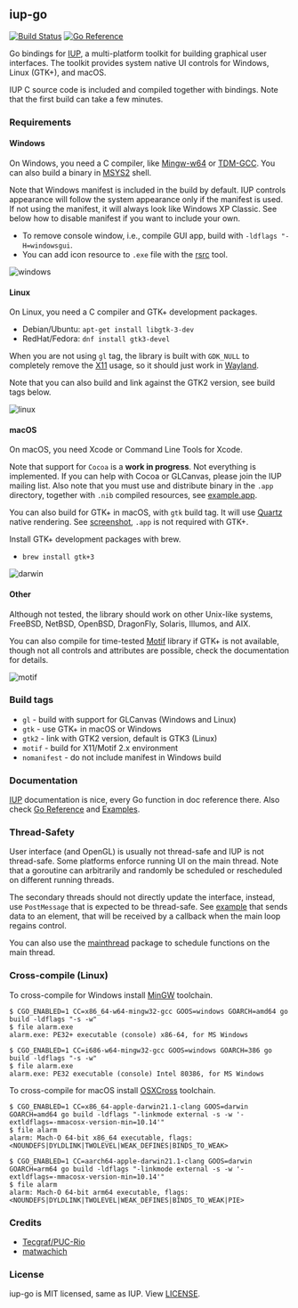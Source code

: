 ## iup-go
[![Build Status](https://github.com/gen2brain/iup-go/actions/workflows/build.yml/badge.svg)](https://github.com/gen2brain/iup-go/actions)
[![Go Reference](https://pkg.go.dev/badge/github.com/gen2brain/iup-go.svg)](https://pkg.go.dev/github.com/gen2brain/iup-go/iup)

Go bindings for [IUP](https://www.tecgraf.puc-rio.br/iup/), a multi-platform toolkit for building graphical user interfaces.
The toolkit provides system native UI controls for Windows, Linux (GTK+), and macOS.

IUP C source code is included and compiled together with bindings.
Note that the first build can take a few minutes.

### Requirements

#### Windows

On Windows, you need a C compiler, like [Mingw-w64](https://mingw-w64.org) or [TDM-GCC](http://tdm-gcc.tdragon.net/).
You can also build a binary in [MSYS2](https://msys2.github.io/) shell.

Note that Windows manifest is included in the build by default. IUP controls appearance will follow the system appearance only if the manifest is used.
If not using the manifest, it will always look like Windows XP Classic. See below how to disable manifest if you want to include your own.

* To remove console window, i.e., compile GUI app, build with `-ldflags "-H=windowsgui`.
* You can add icon resource to `.exe` file with the [rsrc](https://github.com/akavel/rsrc) tool.

![windows](examples/sample/sample_windows.png)

#### Linux

On Linux, you need a C compiler and GTK+ development packages.

* Debian/Ubuntu: `apt-get install libgtk-3-dev`
* RedHat/Fedora: `dnf install gtk3-devel`

When you are not using `gl` tag, the library is built with `GDK_NULL` to completely remove the [X11](https://en.wikipedia.org/wiki/X_Window_System) usage,
so it should just work in [Wayland](https://en.wikipedia.org/wiki/Wayland_(display_server_protocol)).

Note that you can also build and link against the GTK2 version, see build tags below.

![linux](examples/sample/sample_linux.png)

#### macOS

On macOS, you need Xcode or Command Line Tools for Xcode.

Note that support for `Cocoa` is a **work in progress**. Not everything is implemented. If you can help with Cocoa or GLCanvas, please join the IUP mailing list.
Also note that you must use and distribute binary in the `.app` directory, together with `.nib` compiled resources, see [example.app](https://github.com/gen2brain/iup-go/tree/master/dist/darwin/example.app).

You can also build for GTK+ in macOS, with `gtk` build tag. It will use [Quartz](https://en.wikipedia.org/wiki/Quartz_(graphics_layer)) native rendering. 
See [screenshot](examples/sample/sample_darwin_gtk.png), `.app` is not required with GTK+.

Install GTK+ development packages with brew.

* `brew install gtk+3`

![darwin](examples/sample/sample_darwin.png)

#### Other

Although not tested, the library should work on other Unix-like systems, FreeBSD, NetBSD, OpenBSD, DragonFly, Solaris, Illumos, and AIX.

You can also compile for time-tested [Motif](https://en.wikipedia.org/wiki/Motif_(software)) library if GTK+ is not available,
though not all controls and attributes are possible, check the documentation for details.

![motif](examples/sample/sample_motif.png)

### Build tags

* `gl` - build with support for GLCanvas (Windows and Linux)
* `gtk` - use GTK+ in macOS or Windows
* `gtk2` - link with GTK2 version, default is GTK3 (Linux)
* `motif` - build for X11/Motif 2.x environment
* `nomanifest` - do not include manifest in Windows build

### Documentation

[IUP](https://www.tecgraf.puc-rio.br/iup/) documentation is nice, every Go function in doc reference there.
Also check [Go Reference](https://pkg.go.dev/github.com/gen2brain/iup-go/iup) and [Examples](https://github.com/gen2brain/iup-go/tree/master/examples).

### Thread-Safety

User interface (and OpenGL) is usually not thread-safe and IUP is not thread-safe. Some platforms enforce running UI on the main thread.
Note that a goroutine can arbitrarily and randomly be scheduled or rescheduled on different running threads.

The secondary threads should not directly update the interface, instead, use `PostMessage` that is expected to be thread-safe.
See [example](https://github.com/gen2brain/iup-go/tree/master/examples/postmessage) that sends data to an element,
that will be received by a callback when the main loop regains control.

You can also use the [mainthread](https://github.com/golang-design/mainthread) package to schedule functions on the main thread.

### Cross-compile (Linux)

To cross-compile for Windows install [MinGW](https://www.mingw-w64.org/) toolchain.

```
$ CGO_ENABLED=1 CC=x86_64-w64-mingw32-gcc GOOS=windows GOARCH=amd64 go build -ldflags "-s -w"
$ file alarm.exe
alarm.exe: PE32+ executable (console) x86-64, for MS Windows

$ CGO_ENABLED=1 CC=i686-w64-mingw32-gcc GOOS=windows GOARCH=386 go build -ldflags "-s -w"
$ file alarm.exe
alarm.exe: PE32 executable (console) Intel 80386, for MS Windows
```

To cross-compile for macOS install [OSXCross](https://github.com/tpoechtrager/osxcross) toolchain.

```
$ CGO_ENABLED=1 CC=x86_64-apple-darwin21.1-clang GOOS=darwin GOARCH=amd64 go build -ldflags "-linkmode external -s -w '-extldflags=-mmacosx-version-min=10.14'"
$ file alarm
alarm: Mach-O 64-bit x86_64 executable, flags:<NOUNDEFS|DYLDLINK|TWOLEVEL|WEAK_DEFINES|BINDS_TO_WEAK>

$ CGO_ENABLED=1 CC=aarch64-apple-darwin21.1-clang GOOS=darwin GOARCH=arm64 go build -ldflags "-linkmode external -s -w '-extldflags=-mmacosx-version-min=10.14'"
$ file alarm
alarm: Mach-O 64-bit arm64 executable, flags:<NOUNDEFS|DYLDLINK|TWOLEVEL|WEAK_DEFINES|BINDS_TO_WEAK|PIE>
```

### Credits

* [Tecgraf/PUC-Rio](https://www.tecgraf.puc-rio.br)
* [matwachich](https://github.com/matwachich/iup)

### License

iup-go is MIT licensed, same as IUP. View [LICENSE](https://github.com/gen2brain/iup-go/blob/master/LICENSE).
